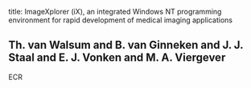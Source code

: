 title: ImageXplorer (iX), an integrated Windows NT programming environment for rapid development of medical imaging applications

## Th. van Walsum and B. van Ginneken and J. J. Staal and E. J. Vonken and M. A. Viergever
ECR

